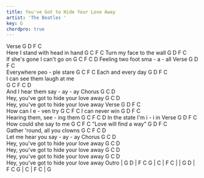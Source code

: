 ```yaml
---
title: You've Got to Hide Your Love Away
artist: 'The Beatles '
key: G
chordpro: true
---
```

 Verse 
G      D          F     C      
Here I stand with head  in  hand 
G    C                   F       C
Turn my face to the wall
G        D      F     C   
If she's gone I can't go  on 
G    C                F     C   D
Feeling two foot sma - a - all
 Verse 
G    D     F     C   
Everywhere peo - ple stare 
G   C              F      C
Each and every day
G     D        F     C     
I can see them laugh at  me  
G    C               F     C    D            
And I hear them say - ay - ay
Chorus
G                   C              D                 
Hey,  you've got to hide your love away
G                   C              D                 
Hey,  you've got to hide your love away
 Verse 
G       D     F     C    
How can I     e   - ven try 
G   C           F      C
I can never win
G       D     F     C   
Hearing them, see - ing them 
G   C                F     C  D
In the state I'm i  -  i  in
 Verse 
G    D     F     C  
How could she say to me 
G  C                F      C
"Love will find a way"
G    D     F     C   
Gather 'round, all you clowns
G   C               F     C    D            
Let me hear you say - ay - ay
Chorus
G                   C              D                 
Hey,  you've got to hide your love away
G                   C              D                 
Hey,  you've got to hide your love away
G                   C              D                 
Hey,  you've got to hide your love away
G                   C              D                 
Hey,  you've got to hide your love away
Outro
| G D     | F     C   G   | C | F     C |
| G D     | F     C   G   | C | F     C | G  
